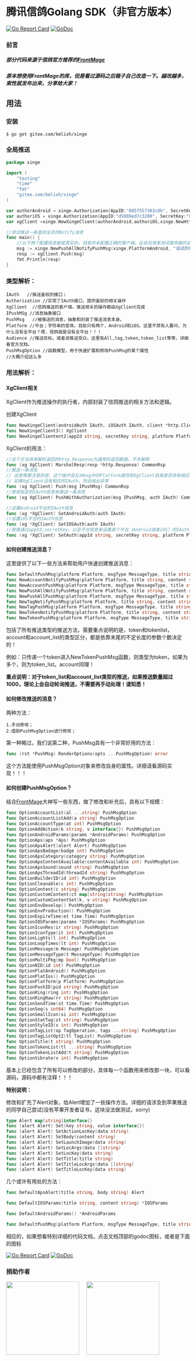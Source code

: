# 腾讯信鸽Golang SDK（非官方版本）

[![Go Report Card](https://goreportcard.com/badge/gitee.com/kmlixh/xinge)](https://goreportcard.com/report/gitee.com/kmlixh/xinge)
[![GoDoc](https://godoc.org/gitee.com/kmlixh/xinge?status.svg)](https://godoc.org/gitee.com/kmlixh/xinge)

### 前言
##### 部分代码来源于信鸽官方推荐的[FrontMage](https://github.com/FrontMage/xinge)
##### 原本想使用FrontMage的库，但是看过源码之后箱子自己改造一下。越改越多，索性就发布出来，分享给大家！

## 用法

### 安装
`$ go get gitee.com/kmlixh/xinge`

### 全局推送
```go
package xinge

import (
	"testing"
	"time"
	"fmt"
	"gitee.com/kmlixh/xinge"
)

var authorAndroid = xinge.Authorization{AppID:"085f557303c8b", SecretKey:"046cf0c53a1bf6683bb22020a0ed8fec"}
var authoriOS = xinge.Authorization{AppID:"d5089ed7c3200", SecretKey:"d46a1b7d9d5327df90519d758cee8a1d"}
var xgClient =xinge.NewXingeClient(authorAndroid,authoriOS,xinge.NewHttpClient())

//测试推送一条面向全员的Notify消息
func main() {
	//以下两个配置信息都是真实的，但是并未配置正确的客户端，此处仅用来测试服务器的返回是否一致
	msg := xinge.NewPushAllNotifyPushMsg(xinge.PlatformAndroid, "测试的标题", "测试的内容"+time.Now().String())
	resp := xgClient.Push(msg)
	fmt.Println(resp)
}
```
### 类型解析：
```cgo
IAuth   //推送鉴权的接口；
Authorization //实现了IAuth接口，提供鉴权的相关操作
XgClient  //信鸽推送的客户端，推送相关的操作都由XgClient完成
IPushMSg //消息抽象接口
PushMsg   //被推送的消息，抽象和封装了推送消息本身。
Platform //平台；字符串的变体。目前只有两个，Android和iOS。这里不禁有人要问，为什么没有全平台？嗯，信鸽就是没有全平台！！！
Audience //推送目标，或者说推送受众。这里有All,tag,token,token_list等等，详细看官方文档。
PushMsgOption //函数模型，用于快速扩展和修改PushMsg的某个属性
//大概介绍这么多
```

### 用法解析：

#### XgClient相关

XgClient作为推送操作的执行者，内部封装了信鸽推送的相关方法和逻辑。

创建XgClient
```go
func NewXingeClient(androidAuth IAuth, iOSAuth IAuth, client *http.Client) XgClient
func NewXingeClient3() XgClient
func NewXingeClientent2(appId string, secretKey string, platform Platform) XgClient
```

XgClient的用法：
```go
//这个方法用来解析返回的http.Response为通用的返回数据，不多解释
func (xg XgClient) MarshalResp(resp *http.Response) CommonRsp
//推送一条消息
// 这里需要注意的是，这个操作会比对msg中的Platform属性和XgClient自身是否持有相应平台的IAuth
// 如果XgClient没有相应的IAuth，则会抛出异常
func (xg XgClient) Push(msg IPushMsg) CommonRsp
//使用指定的IAuth信息来推送一条消息
func (xg XgClient) PushWithAuthorization(msg IPushMsg, auth IAuth) CommonRsp

//设置Android平台的IAuth信息
func (xg *XgClient) SetAndroidAuth(auth IAuth)
//设置iOS平台的IAuth信息
func (xg *XgClient) SetIOSAuth(auth IAuth)
//直接通过appId,secretKey，以及平台信息来设置某个平台（Android或者iOS）的IAuth
func (xg *XgClient) SetAuth(appId string, secretKey string, platform Platform)

```
#### 如何创建推送消息？

这里提供了以下一些方法来帮助用户快速创建推送消息：
```go
func DefaultPushMsg(platform Platform, msgType MessageType, title string, content string) IPushMsg
func NewAccountNotifyPushMsg(platform Platform, title string, content string, accounts ...string) IPushMsg
func NewAccountPushMsg(platform Platform, msgType MessageType, title string, content string, accounts ...string) IPushMsg
func NewPushAllNotifyPushMsg(platform Platform, title string, content string) IPushMsg
func NewPushAllPushMsg(platform Platform, msgType MessageType, title string, content string) IPushMsg
func NewTagNotifyPushMsg(platform Platform, title string, content string, tagOpt TagOperation, tags ...string) IPushMsg
func NewTagPushMsg(platform Platform, msgType MessageType, title string, content string, tagOpt TagOperation, tags ...string) IPushMsg
func NewTokenNotifyPushMsg(platform Platform, title string, content string, tokens ...string) IPushMsg
func NewTokenPushMsg(platform Platform, msgType MessageType, title string, content string, tokens ...string) IPushMsg
```
包括了所有推送类型的推送方法，需要重点说明的是，token和tokenlist，account和account_list的类型区分，都是依靠末尾的不定长度的参数个数决定的！

例如：只传递一个token进入NewTokenPushMsg函数，则类型为token，如果为多个，则为token_list。account同理！

**重点说明：对于token_list和account_list类型的推送，如果推送数量超过1000，理论上会自动轮询推送，不需要再手动处理！请知悉！**

#### 如何修改推送的消息？
两种方法：

    1.手动修改；
    2.借助PushMsgOption进行修改；
第一种略过，我们说第二种，PushMsg具有一个非常好用的方法：

```go
func (rst *PushMsg) RenderOptions(opts ...PushMsgOption) error
```

这个方法能使用PushMsgOption对象来修改自身的属性。详细请看源码实现！！！

#### 如何创建PushMsgOption？

结合[FrontMage](https://github.com/FrontMage/xinge)大神写一些东西，做了修改和补充后，具有以下规模：

```go
func OptionAccountList(al ...string) PushMsgOption
func OptionAccountListAdd(a string) PushMsgOption
func OptionAccountType(at int) PushMsgOption
func OptionAddAction(k string, v interface{}) PushMsgOption
func OptionAndroidParams(params *AndroidParams) PushMsgOption
func OptionAps(aps *Aps) PushMsgOption
func OptionApsAlert(alert Alert) PushMsgOption
func OptionApsBadage(badge int) PushMsgOption
func OptionApsCategory(category string) PushMsgOption
func OptionApsContentAvailable(contentAvailable int) PushMsgOption
func OptionApsSound(sound string) PushMsgOption
func OptionApsThreadId(threadId string) PushMsgOption
func OptionBuilderID(id int) PushMsgOption
func OptionCleanable(c int) PushMsgOption
func OptionContent(c string) PushMsgOption
func OptionCustomContent(ct map[string]string) PushMsgOption
func OptionCustomContentSet(k, v string) PushMsgOption
func OptionEnvDevelop() PushMsgOption
func OptionEnvProduction() PushMsgOption
func OptionExpireTime(et time.Time) PushMsgOption
func OptionIOSParams(params *IOSParams) PushMsgOption
func OptionIconRes(ir string) PushMsgOption
func OptionIconType(it int) PushMsgOption
func OptionLights(l int) PushMsgOption
func OptionLoopTimes(lt int) PushMsgOption
func OptionMessage(m Message) PushMsgOption
func OptionMessageType(t MessageType) PushMsgOption
func OptionMultiPkg(mp bool) PushMsgOption
func OptionNID(id int) PushMsgOption
func OptionPlatAndroid() PushMsgOption
func OptionPlatIos() PushMsgOption
func OptionPlatform(p Platform) PushMsgOption
func OptionPushID(pid string) PushMsgOption
func OptionRing(ring int) PushMsgOption
func OptionRingRaw(rr string) PushMsgOption
func OptionSendTime(st time.Time) PushMsgOption
func OptionSeq(s int64) PushMsgOption
func OptionSmallIcon(si int) PushMsgOption
func OptionStatTag(st string) PushMsgOption
func OptionStyleID(s int) PushMsgOption
func OptionTagList(op TagOperation, tags ...string) PushMsgOption
func OptionTagListOpt2(tl TagList) PushMsgOption
func OptionTitle(t string) PushMsgOption
func OptionTokenList(tl ...string) PushMsgOption
func OptionTokenListAdd(t string) PushMsgOption
func OptionVibrate(v int) PushMsgOption
```
基本上已经包含了所有可以修改的部分，具体每一个函数用来修改那一块，可以看源码，源码中都有注释！！！

**特别说明：**

修改和扩充了Alert对象，给Alert增加了一些操作方法。详细的请涉及到苹果推送的同学自己尝试(没有苹果开发者证书，这块没法做测试，sorry)
```go
type Alert map[string]interface{}
func (alert Alert) Set(key string, value interface{})
func (alert Alert) SetActionLocKey(data string)
func (alert Alert) SetBody(content string)
func (alert Alert) SetLaunchImage(data string)
func (alert Alert) SetLocArgs(data []string)
func (alert Alert) SetLocKey(data string)
func (alert Alert) SetTitle(title string)
func (alert Alert) SetTitleLocArgs(data []string)
func (alert Alert) SetTitleLocKey(data string)
```
几个或许有用处的方法：

```go
func DefaultApsAlert(title string, body string) Alert

func DefaultIOSParams(title string, content string) *IOSParams

func DefaultAndroidParams() *AndroidParams

func DefaultPushMsg(platform Platform, msgType MessageType, title string, content string) IPushMsg

```
相应的，如果想看特别详细的代码文档，点击文档顶部的godoc图标，或者是下面的图标

[![Go Report Card](https://goreportcard.com/badge/gitee.com/kmlixh/xinge)](https://goreportcard.com/report/gitee.com/kmlixh/xinge)
[![GoDoc](https://godoc.org/gitee.com/kmlixh/xinge?status.svg)](https://godoc.org/gitee.com/kmlixh/xinge)

### 捐助作者

<img src="https://gitee.com/kmlixh/xinge/raw/master/wechat.png" width="200"  align=center />
&nbsp;&nbsp;&nbsp;
<img src="https://gitee.com/kmlixh/xinge/raw/master/alipay.png" width="200" align=center />

